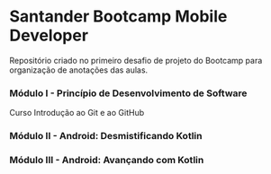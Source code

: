 # Santander Bootcamp Mobile Developer

Repositório criado no primeiro desafio de projeto do Bootcamp para organização de anotações das aulas.





### Módulo I - Princípio de Desenvolvimento de Software

Curso Introdução ao Git e ao GitHub





### Módulo II - Android: Desmistificando Kotlin





### Módulo III - Android: Avançando com Kotlin


























